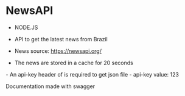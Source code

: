 # NewsAPI

- NODE.JS

- API to get the latest news from Brazil
- News source: https://newsapi.org/
- The news are stored in a cache for 20 seconds


<Headers>
- An api-key header of is required to get json file 
  - api-key value: 123

Documentation made with swagger
